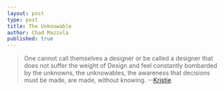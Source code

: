 ```yaml
---
layout: post
type: post
title: The Unknowable
author: Chad Mazzola
published: true
---
```


> One cannot call themselves a designer or be called a designer that does not suffer the weight of Design and feel constantly bombarded by the unknowns, the unknowables, the awareness that decisions must be made, are made, without knowing.
--[Kristie](http://inventinginventions.com/)